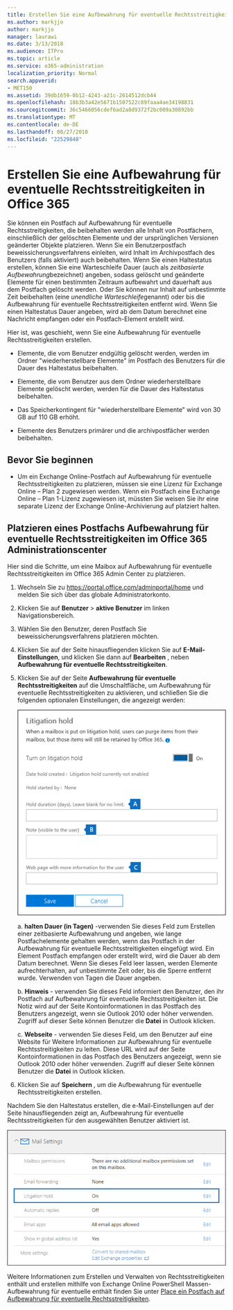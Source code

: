 ```yaml
---
title: Erstellen Sie eine Aufbewahrung für eventuelle Rechtsstreitigkeiten in Office 365
ms.author: markjjo
author: markjjo
manager: laurawi
ms.date: 3/13/2018
ms.audience: ITPro
ms.topic: article
ms.service: o365-administration
localization_priority: Normal
search.appverid:
- MET150
ms.assetid: 39db1659-0b12-4243-a21c-2614512dcb44
ms.openlocfilehash: 18b3b3a42e5671b1507522c89faaa4ae34198831
ms.sourcegitcommit: 36c5466056cdef6ad2a8d9372f2bc009a30892bb
ms.translationtype: MT
ms.contentlocale: de-DE
ms.lasthandoff: 08/27/2018
ms.locfileid: "22529848"
---
```

# <a name="create-a-litigation-hold-in-office-365"></a>Erstellen Sie eine Aufbewahrung für eventuelle Rechtsstreitigkeiten in Office 365

Sie können ein Postfach auf Aufbewahrung für eventuelle Rechtsstreitigkeiten, die beibehalten werden alle Inhalt von Postfächern, einschließlich der gelöschten Elemente und der ursprünglichen Versionen geänderter Objekte platzieren. Wenn Sie ein Benutzerpostfach beweissicherungsverfahrens einleiten, wird Inhalt im Archivpostfach des Benutzers (falls aktiviert) auch beibehalten. Wenn Sie einen Haltestatus erstellen, können Sie eine Warteschleife Dauer (auch als *zeitbasierte Aufbewahrung*bezeichnet) angeben, sodass gelöscht und geänderte Elemente für einen bestimmten Zeitraum aufbewahrt und dauerhaft aus dem Postfach gelöscht werden. Oder Sie können nur Inhalt auf unbestimmte Zeit beibehalten (eine *unendliche Warteschleife*genannt) oder bis die Aufbewahrung für eventuelle Rechtsstreitigkeiten entfernt wird. Wenn Sie einen Haltestatus Dauer angeben, wird ab dem Datum berechnet eine Nachricht empfangen oder ein Postfach-Element erstellt wird. 
  
Hier ist, was geschieht, wenn Sie eine Aufbewahrung für eventuelle Rechtsstreitigkeiten erstellen.
  
- Elemente, die vom Benutzer endgültig gelöscht werden, werden im Ordner "wiederherstellbare Elemente" im Postfach des Benutzers für die Dauer des Haltestatus beibehalten.
    
- Elemente, die vom Benutzer aus dem Ordner wiederherstellbare Elemente gelöscht werden, werden für die Dauer des Haltestatus beibehalten.
    
- Das Speicherkontingent für "wiederherstellbare Elemente" wird von 30 GB auf 110 GB erhöht.
    
- Elemente des Benutzers primärer und die archivpostfächer werden beibehalten.
    
## <a name="before-you-begin"></a>Bevor Sie beginnen

- Um ein Exchange Online-Postfach auf Aufbewahrung für eventuelle Rechtsstreitigkeiten zu platzieren, müssen sie eine Lizenz für Exchange Online – Plan 2 zugewiesen werden. Wenn ein Postfach eine Exchange Online – Plan 1-Lizenz zugewiesen ist, müssten Sie weisen Sie ihr eine separate Lizenz der Exchange Online-Archivierung auf platziert halten.
    

## <a name="place-a-mailbox-on-litigation-hold-in-the-office-365-admin-center"></a>Platzieren eines Postfachs Aufbewahrung für eventuelle Rechtsstreitigkeiten im Office 365 Administrationscenter

Hier sind die Schritte, um eine Maibox auf Aufbewahrung für eventuelle Rechtsstreitigkeiten im Office 365 Admin Center zu platzieren.

1. Wechseln Sie zu https://portal.office.com/adminportal/home und melden Sie sich über das globale Administratorkonto.
2. Klicken Sie auf **Benutzer** > **aktive Benutzer** im linken Navigationsbereich.
3. Wählen Sie den Benutzer, deren Postfach Sie beweissicherungsverfahrens platzieren möchten.
4. Klicken Sie auf der Seite hinausfliegenden klicken Sie auf **E-Mail-Einstellungen**, und klicken Sie dann auf **Bearbeiten** , neben **Aufbewahrung für eventuelle Rechtsstreitigkeiten**.
5. Klicken Sie auf der Seite **Aufbewahrung für eventuelle Rechtsstreitigkeiten** auf die Umschaltfläche, um Aufbewahrung für eventuelle Rechtsstreitigkeiten zu aktivieren, und schließen Sie die folgenden optionalen Einstellungen, die angezeigt werden:
 
    ![O365_LitigationHold1.PNG](media/O365-LitigationHold1.png)

    a. **halten Dauer (in Tagen)** -verwenden Sie dieses Feld zum Erstellen einer zeitbasierte Aufbewahrung und angeben, wie lange Postfachelemente gehalten werden, wenn das Postfach in der Aufbewahrung für eventuelle Rechtsstreitigkeiten eingefügt wird. Ein Element Postfach empfangen oder erstellt wird, wird die Dauer ab dem Datum berechnet. Wenn Sie dieses Feld leer lassen, werden Elemente aufrechterhalten, auf unbestimmte Zeit oder, bis die Sperre entfernt wurde. Verwenden von Tagen die Dauer angeben.
    
    b. **Hinweis** - verwenden Sie dieses Feld informiert den Benutzer, den ihr Postfach auf Aufbewahrung für eventuelle Rechtsstreitigkeiten ist. Die Notiz wird auf der Seite Kontoinformationen in das Postfach des Benutzers angezeigt, wenn sie Outlook 2010 oder höher verwenden. Zugriff auf dieser Seite können Benutzer die **Datei** in Outlook klicken.
     
    c. **Webseite** - verwenden Sie dieses Feld, um den Benutzer auf eine Website für Weitere Informationen zur Aufbewahrung für eventuelle Rechtsstreitigkeiten zu leiten. Diese URL wird auf der Seite Kontoinformationen in das Postfach des Benutzers angezeigt, wenn sie Outlook 2010 oder höher verwenden. Zugriff auf dieser Seite können Benutzer die **Datei** in Outlook klicken.
 
6. Klicken Sie auf **Speichern** , um die Aufbewahrung für eventuelle Rechtsstreitigkeiten erstellen.

Nachdem Sie den Haltestatus erstellen, die e-Mail-Einstellungen auf der Seite hinausfliegenden zeigt an, Aufbewahrung für eventuelle Rechtsstreitigkeiten für den ausgewählten Benutzer aktiviert ist.

![O365_LitigationHold2.PNG](media/O365-LitigationHold2.png)

Weitere Informationen zum Erstellen und Verwalten von Rechtsstreitigkeiten enthält und erstellen mithilfe von Exchange Online PowerShell Massen-Aufbewahrung für eventuelle enthält finden Sie unter [Place ein Postfach auf Aufbewahrung für eventuelle Rechtsstreitigkeiten](https://docs.microsoft.com/office365/SecurityCompliance/place-a-mailbox-on-litigation-hold).

